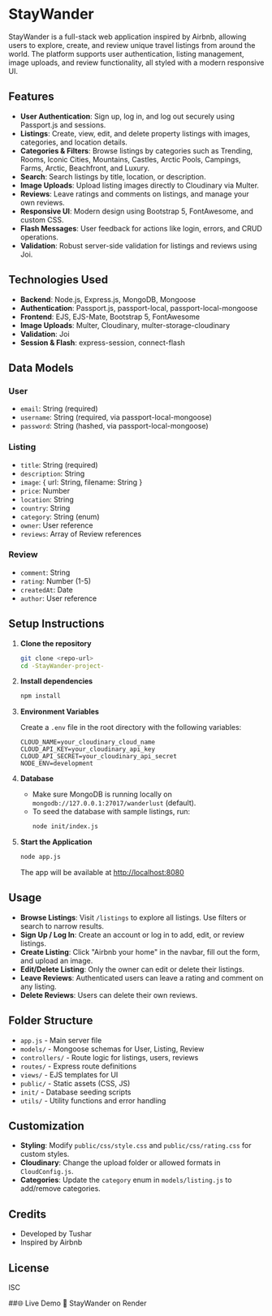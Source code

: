 # StayWander

StayWander is a full-stack web application inspired by Airbnb, allowing users to explore, create, and review unique travel listings from around the world. The platform supports user authentication, listing management, image uploads, and review functionality, all styled with a modern responsive UI.

## Features

- **User Authentication**: Sign up, log in, and log out securely using Passport.js and sessions.
- **Listings**: Create, view, edit, and delete property listings with images, categories, and location details.
- **Categories & Filters**: Browse listings by categories such as Trending, Rooms, Iconic Cities, Mountains, Castles, Arctic Pools, Campings, Farms, Arctic, Beachfront, and Luxury.
- **Search**: Search listings by title, location, or description.
- **Image Uploads**: Upload listing images directly to Cloudinary via Multer.
- **Reviews**: Leave ratings and comments on listings, and manage your own reviews.
- **Responsive UI**: Modern design using Bootstrap 5, FontAwesome, and custom CSS.
- **Flash Messages**: User feedback for actions like login, errors, and CRUD operations.
- **Validation**: Robust server-side validation for listings and reviews using Joi.

## Technologies Used

- **Backend**: Node.js, Express.js, MongoDB, Mongoose
- **Authentication**: Passport.js, passport-local, passport-local-mongoose
- **Frontend**: EJS, EJS-Mate, Bootstrap 5, FontAwesome
- **Image Uploads**: Multer, Cloudinary, multer-storage-cloudinary
- **Validation**: Joi
- **Session & Flash**: express-session, connect-flash

## Data Models

### User
- `email`: String (required)
- `username`: String (required, via passport-local-mongoose)
- `password`: String (hashed, via passport-local-mongoose)

### Listing
- `title`: String (required)
- `description`: String
- `image`: { url: String, filename: String }
- `price`: Number
- `location`: String
- `country`: String
- `category`: String (enum)
- `owner`: User reference
- `reviews`: Array of Review references

### Review
- `comment`: String
- `rating`: Number (1-5)
- `createdAt`: Date
- `author`: User reference

## Setup Instructions

1. **Clone the repository**

   ```bash
   git clone <repo-url>
   cd -StayWander-project-
   ```

2. **Install dependencies**

   ```bash
   npm install
   ```

3. **Environment Variables**

   Create a `.env` file in the root directory with the following variables:
   ```env
   CLOUD_NAME=your_cloudinary_cloud_name
   CLOUD_API_KEY=your_cloudinary_api_key
   CLOUD_API_SECRET=your_cloudinary_api_secret
   NODE_ENV=development
   ```

4. **Database**

   - Make sure MongoDB is running locally on `mongodb://127.0.0.1:27017/wanderlust` (default).
   - To seed the database with sample listings, run:
     ```bash
     node init/index.js
     ```

5. **Start the Application**

   ```bash
   node app.js
   ```
   The app will be available at [http://localhost:8080](http://localhost:8080)

## Usage

- **Browse Listings**: Visit `/listings` to explore all listings. Use filters or search to narrow results.
- **Sign Up / Log In**: Create an account or log in to add, edit, or review listings.
- **Create Listing**: Click "Airbnb your home" in the navbar, fill out the form, and upload an image.
- **Edit/Delete Listing**: Only the owner can edit or delete their listings.
- **Leave Reviews**: Authenticated users can leave a rating and comment on any listing.
- **Delete Reviews**: Users can delete their own reviews.

## Folder Structure

- `app.js` - Main server file
- `models/` - Mongoose schemas for User, Listing, Review
- `controllers/` - Route logic for listings, users, reviews
- `routes/` - Express route definitions
- `views/` - EJS templates for UI
- `public/` - Static assets (CSS, JS)
- `init/` - Database seeding scripts
- `utils/` - Utility functions and error handling

## Customization

- **Styling**: Modify `public/css/style.css` and `public/css/rating.css` for custom styles.
- **Cloudinary**: Change the upload folder or allowed formats in `CloudConfig.js`.
- **Categories**: Update the `category` enum in `models/listing.js` to add/remove categories.

## Credits

- Developed by Tushar
- Inspired by Airbnb

## License

ISC 

##🌐 Live Demo
🔗 StayWander on Render

